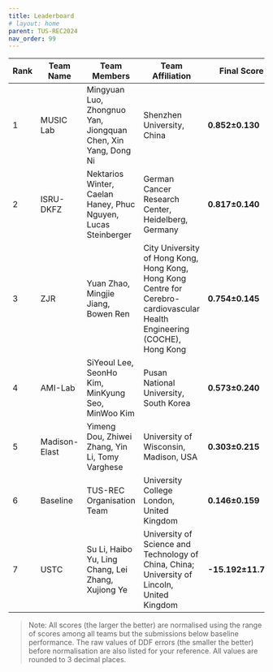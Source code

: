 ```yaml
---
title: Leaderboard
# layout: home
parent: TUS-REC2024
nav_order: 99
---
```

| **Rank** | **Team Name** | **Team Members**                              | **Team Affiliation**                      | **Final Score** | **Global Score** | **Local Score** | **Pixel Score** | **Landmark Score** |     **GPE (mm)**      |     **GLE (mm)**      |     **LPE (mm)**     |     **LLE (mm)**     | **Run Time (s)** |
|----------|---------------|-----------------------------------------------|-------------------------------------------|-----------------|------------------|-----------------|-----------------|--------------------|------------------|------------------|-----------------|-----------------|------------------|
|  1   | MUSIC Lab | Mingyuan Luo, Zhongnuo Yan, Jiongquan Chen, Xin Yang, Dong Ni | Shenzhen University, China |  **0.852±0.130**   | 0.753±0.230  |  0.951±0.074   |  0.875±0.122  |  0.829±0.148   |  7.191±3.687  |  6.281±3.812  | 0.097±0.014 | 0.084±0.019 | 9.213±1.153  |
|  2   |   ISRU-DKFZ| Nektarios Winter, Caelan Haney, Phuc Nguyen, Lucas Steinberger | German Cancer Research Center, Heidelberg, Germany    |  **0.817±0.140**   | 0.790±0.205  |  0.844±0.153   |  0.835±0.131  |  0.799±0.169   |  6.858±3.526  |  5.978±3.719  | 0.101±0.016 | 0.088±0.021 | 17.173±1.800 |
|  3   |    ZJR           | Yuan Zhao, Mingjie Jiang, Bowen Ren | City University of Hong Kong, Hong Kong, Hong Kong Centre for Cerebro-cardiovascular Health Engineering (COCHE), Hong Kong    |  **0.754±0.145**   | 0.886±0.182  |  0.622±0.169   |  0.757±0.135  |  0.751±0.175   |  5.970±3.523  |  5.167±3.682  | 0.111±0.016 | 0.096±0.022 | 46.956±5.617 |
|  4   |  AMI-Lab  | SiYeoul Lee, SeonHo Kim, MinKyung Seo, MinWoo Kim | Pusan National University, South Korea  |  **0.573±0.240**   | 0.548±0.322  |  0.598±0.246   |  0.595±0.233  |  0.551±0.270   |  9.388±5.358  |  8.459±5.699  | 0.112±0.024 | 0.100±0.033 | 16.964±2.015 |
|  5   | Madison-Elast | Yimeng Dou, Zhiwei Zhang, Yin Li, Tomy Varghese | University of Wisconsin, Madison, USA  |  **0.303±0.215**   | 0.272±0.302  |  0.334±0.200   |  0.285±0.209  |  0.322±0.240   |  12.093±4.460 |  10.366±5.006 | 0.122±0.019 | 0.107±0.025 | 15.112±1.656 |
|  6   |    Baseline        | TUS-REC Organisation Team                     | University College London, United Kingdom    |  **0.146±0.159**   | 0.236±0.273  |  0.056±0.106   |  0.125±0.148  |  0.167±0.186   |  12.490±5.462 |  11.129±5.838 | 0.135±0.024 | 0.118±0.031 | 8.135±0.996  |
|  7   |      USTC | Su Li, Haibo Yu, Ling Chang, Lei Zhang, Xujiong Ye | University of Science and Technology of China, China; University of Lincoln, United Kingdom      | **-15.192±11.731** | -9.713±5.251 | -20.671±22.378 | -14.627±5.437 | -15.758±21.892 | 92.109±19.549 | 85.843±22.733 | 0.835±0.113 | 0.856±1.379 | 7.471±0.907  |


> Note: All scores (the larger the better) are normalised using the range of scores among all teams but the submissions below baseline performance. The raw values of DDF errors (the smaller the better) before normalisation are also listed for your reference. All values are rounded to 3 decimal places. 
 <!-- and thus may change if new submissions are added.  -->


<!-- Note that in some cases higher score may be assgined to teams with slightly larger ddf errors. That's because they have performed uniformly better than other teams in most scans and thus will have a higher normalised score.  -->

